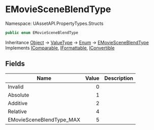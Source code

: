 # EMovieSceneBlendType

Namespace: UAssetAPI.PropertyTypes.Structs

```csharp
public enum EMovieSceneBlendType
```

Inheritance [Object](https://docs.microsoft.com/en-us/dotnet/api/system.object) → [ValueType](https://docs.microsoft.com/en-us/dotnet/api/system.valuetype) → [Enum](https://docs.microsoft.com/en-us/dotnet/api/system.enum) → [EMovieSceneBlendType](./uassetapi.propertytypes.structs.emoviesceneblendtype.md)<br>
Implements [IComparable](https://docs.microsoft.com/en-us/dotnet/api/system.icomparable), [IFormattable](https://docs.microsoft.com/en-us/dotnet/api/system.iformattable), [IConvertible](https://docs.microsoft.com/en-us/dotnet/api/system.iconvertible)

## Fields

| Name | Value | Description |
| --- | --: | --- |
| Invalid | 0 |  |
| Absolute | 1 |  |
| Additive | 2 |  |
| Relative | 4 |  |
| EMovieSceneBlendType_MAX | 5 |  |
